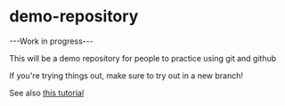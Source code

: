 # demo-repository

---Work in progress---

This will be a demo repository for people to practice using git and github

If you're trying things out, make sure to try out in a new branch!

See also [this tutorial](https://learngitbranching.js.org/)
